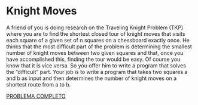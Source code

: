 # Knight Moves

A friend of you is doing research on the Traveling Knight Problem (TKP) where you are to find the
shortest closed tour of knight moves that visits each square of a given set of n squares on a chessboard
exactly once. He thinks that the most difficult part of the problem is determining the smallest number
of knight moves between two given squares and that, once you have accomplished this, finding the tour
would be easy.
Of course you know that it is vice versa. So you offer him to write a program that solves the
”difficult” part.
Your job is to write a program that takes two squares a and b as input and then determines the
number of knight moves on a shortest route from a to b.

[PROBLEMA COMPLETO](https://onlinejudge.org/index.php?option=com_onlinejudge&Itemid=8&page=show_problem&problem=380)
